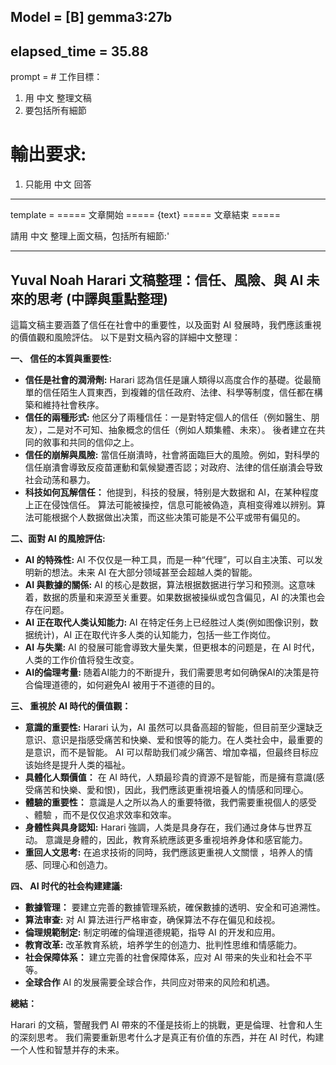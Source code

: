 Model = [B] gemma3:27b
---

elapsed_time = 35.88
---

prompt = # 工作目標：
1. 用 中文 整理文稿
2. 要包括所有細節
# 輸出要求:
1. 只能用 中文 回答

---

template = 
===== 文章開始 =====
{text}
===== 文章結束 =====

請用 中文 整理上面文稿，包括所有細節:'

---

## Yuval Noah Harari 文稿整理：信任、風險、與 AI 未來的思考 (中譯與重點整理)

這篇文稿主要涵蓋了信任在社會中的重要性，以及面對 AI 發展時，我們應該重視的價值觀和風險評估。 以下是對文稿內容的詳細中文整理：

**一、 信任的本質與重要性:**

*   **信任是社會的潤滑劑:**  Harari 認為信任是讓人類得以高度合作的基礎。從最簡單的信任陌生人買東西，到複雜的信任政府、法律、科學等制度，信任都在構築和維持社會秩序。
*   **信任的兩種形式:** 他区分了兩種信任：一是對特定個人的信任（例如醫生、朋友），二是对不可知、抽象概念的信任（例如人類集體、未來）。 後者建立在共同的敘事和共同的信仰之上。
*   **信任的崩解與風險:**  當信任崩潰時，社會將面臨巨大的風險。例如，對科學的信任崩潰會導致反疫苗運動和氣候變遷否認；对政府、法律的信任崩潰会导致社会动荡和暴力。
*   **科技如何瓦解信任：** 他提到，科技的發展，特别是大数据和 AI，在某种程度上正在侵蚀信任。 算法可能被操控，信息可能被偽造，真相变得难以辨别。算法可能根据个人数据做出决策，而这些决策可能是不公平或带有偏见的。

**二、面對 AI 的風險評估:**

*   **AI 的特殊性:** AI 不仅仅是一种工具，而是一种“代理”，可以自主决策、可以发明新的想法。未来 AI 在大部分领域甚至会超越人类的智能。
*   **AI 與數據的關係:** AI 的核心是数据，算法根据数据进行学习和预测。这意味着，数据的质量和来源至关重要。如果数据被操纵或包含偏见，AI 的决策也会存在问题。
*   **AI 正在取代人类认知能力:** AI 在特定任务上已经胜过人类(例如图像识别，数据统计)，AI 正在取代许多人类的认知能力，包括一些工作岗位。
*   **AI 与失業:**  AI 的發展可能會導致大量失業，但更根本的问题是，在 AI 时代，人类的工作价值将發生改变。
* **AI的倫理考量:**  随着AI能力的不断提升，我们需要思考如何确保AI的决策是符合倫理道德的，如何避免AI 被用于不道德的目的。

**三、 重視於 AI 時代的價值觀：**

*   **意識的重要性:**  Harari 认为，AI 虽然可以具备高超的智能，但目前至少還缺乏意识、意识是指感受痛苦和快樂、爱和恨等的能力。在人类社会中，最重要的是意识，而不是智能。 AI 可以帮助我们减少痛苦、增加幸福，但最终目标应该始终是提升人类的福祉。
*   **具體化人類價值：** 在 AI 時代，人類最珍貴的資源不是智能，而是擁有意識(感受痛苦和快樂、愛和恨)，因此，我們應該更重視培養人的情感和同理心。
*  **體驗的重要性：** 意識是人之所以為人的重要特徵，我們需要重視個人的感受 、體驗 ，而不是仅仅追求效率和效率。
*   **身體性與具身認知:**  Harari 強調，人类是具身存在，我们通过身体与世界互动。 意識是身體的，因此，教育系統應該更多重视培养身体和感官能力。
* **重回人文思考:**  在追求技術的同時，我們應該更重視人文關懷 ，培养人的情感、同理心和创造力。

**四、 AI 时代的社会构建建議:**

*   **數據管理：** 要建立完善的數據管理系統，確保數據的透明、安全和可追溯性。
*   **算法审查:** 对 AI 算法进行严格审查，确保算法不存在偏见和歧视。
*   **倫理規範制定:** 制定明確的倫理道德規範，指导 AI 的开发和应用。
*   **教育改革:** 改革教育系統，培养学生的创造力、批判性思维和情感能力。
*   **社会保障体系：** 建立完善的社會保障体系，应对 AI 带来的失业和社会不平等。
*   **全球合作**  AI 的发展需要全球合作，共同应对带来的风险和机遇。

**總結：**

Harari 的文稿，警醒我們 AI 帶來的不僅是技術上的挑戰，更是倫理、社會和人生的深刻思考。 我们需要重新思考什么才是真正有价值的东西，并在 AI 时代，构建一个人性和智慧并存的未来。
